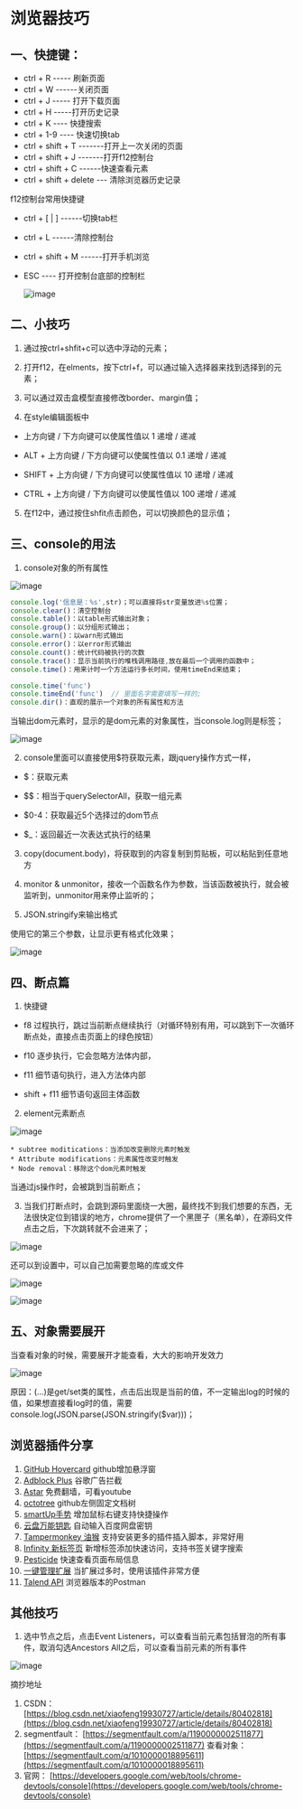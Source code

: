 # 浏览器技巧
## 一、快捷键：
* ctrl + R   ----- 刷新页面
* ctrl + W ------关闭页面
* ctrl + J  ----- 打开下载页面
* ctrl + H  -----打开历史记录
* ctrl + K ---- 快捷搜索
* ctrl + 1-9  ---- 快速切换tab
* ctrl + shift + T -------打开上一次关闭的页面
* ctrl + shift + J  -------打开f12控制台
* ctrl + shift + C  ------快速查看元素
* ctrl + shift + delete --- 清除浏览器历史记录



f12控制台常用快捷键

* ctrl + [ | ]    ------切换tab栏
* ctrl + L   ------清除控制台
* ctrl + shift + M   ------打开手机浏览
* ESC   ---- 打开控制台底部的控制栏

  ![image](http://notecdn.heny.vip/images/浏览器技巧-01.png)




## 二、小技巧
1. 通过按ctrl+shfit+c可以选中浮动的元素；

2. 打开f12，在elments，按下ctrl+f，可以通过输入选择器来找到选择到的元素；

3. 可以通过双击盒模型直接修改border、margin值；

4. 在style编辑面板中

* 上方向键 / 下方向键可以使属性值以 1 递增 / 递减

* ALT + 上方向键 / 下方向键可以使属性值以 0.1 递增 / 递减

* SHIFT + 上方向键 / 下方向键可以使属性值以 10 递增 / 递减

* CTRL + 上方向键 / 下方向键可以使属性值以 100 递增 / 递减



5. 在f12中，通过按住shfit点击颜色，可以切换颜色的显示值；

## 三、console的用法
1. console对象的所有属性

![image](http://notecdn.heny.vip/images/浏览器技巧-02.png)
```js
console.log('信息是：%s',str)；可以直接将str变量放进%s位置；
console.clear()：清空控制台
console.table()：以table形式输出对象；
console.group()：以分组形式输出；
console.warn()：以warn形式输出
console.error()：以error形式输出
console.count()：统计代码被执行的次数
console.trace()：显示当前执行的堆栈调用路径,放在最后一个调用的函数中；
console.time()：用来计时一个方法运行多长时间，使用timeEnd来结束；

console.time('func')
console.timeEnd('func')  // 里面名字需要填写一样的;
console.dir()：直观的展示一个对象的所有属性和方法
```
当输出dom元素时，显示的是dom元素的对象属性，当console.log则是标签；

![image](http://notecdn.heny.vip/images/浏览器技巧-03.png)

2. console里面可以直接使用$符获取元素，跟jquery操作方式一样，

* $：获取元素

* $$：相当于querySelectorAll，获取一组元素

* $0-4：获取最近5个选择过的dom节点

* $_：返回最近一次表达式执行的结果



3. copy(document.body)，将获取到的内容复制到剪贴板，可以粘贴到任意地方

4. monitor & unmonitor，接收一个函数名作为参数，当该函数被执行，就会被监听到，unmonitor用来停止监听的；

5. JSON.stringify来输出格式

使用它的第三个参数，让显示更有格式化效果；

![image](http://notecdn.heny.vip/images/浏览器技巧-04.png)



## 四、断点篇
1. 快捷键

* f8    过程执行，跳过当前断点继续执行（对循环特别有用，可以跳到下一次循环断点处，直接点击页面上的绿色按钮）

* f10    逐步执行，它会忽略方法体内部，

* f11   细节语句执行，进入方法体内部

* shift + f11   细节语句返回主体函数



2. element元素断点

![image](http://notecdn.heny.vip/images/浏览器技巧-05.png)

	* subtree moditications：当添加改变删除元素时触发
	* Attribute modifications：元素属性改变时触发
	* Node removal：移除这个dom元素时触发


当通过js操作时，会被跳到当前断点；

3. 当我们打断点时，会跳到源码里面绕一大圈，最终找不到我们想要的东西，无法很快定位到错误的地方，chrome提供了一个黑匣子（黑名单），在源码文件点击之后，下次跳转就不会进来了；

![image](http://notecdn.heny.vip/images/浏览器技巧-06.png)

还可以到设置中，可以自己加需要忽略的库或文件

![image](http://notecdn.heny.vip/images/浏览器技巧-07.png)

![image](http://notecdn.heny.vip/images/浏览器技巧-08.png)


## 五、对象需要展开
当查看对象的时候，需要展开才能查看，大大的影响开发效力

![image](http://notecdn.heny.vip/images/浏览器技巧-09.png)

原因：(...)是get/set类的属性，点击后出现是当前的值，不一定输出log的时候的值，如果想直接看log时的值，需要console.log(JSON.parse(JSON.stringify($var)))；





## 浏览器插件分享

1. [GitHub Hovercard](https://chrome.google.com/webstore/detail/github-hovercard/mmoahbbnojgkclgceahhakhnccimnplk) github增加悬浮窗
2. [Adblock Plus](https://chrome.google.com/webstore/detail/adblock-plus-free-ad-bloc/cfhdojbkjhnklbpkdaibdccddilifddb) 谷歌广告拦截
3. [Astar](https://chrome.google.com/webstore/detail/astar-vpn-free-and-fast-v/jajilbjjinjmgcibalaakngmkilboobh?utm_source=chrome-ntp-icon)  免费翻墙，可看youtube
4. [octotree](https://www.octotree.io/) github左侧固定文档树
5. [smartUp手势](https://chrome.google.com/webstore/detail/smartup-gestures/bgjfekefhjemchdeigphccilhncnjldn) 增加鼠标右键支持快捷操作
6. [云盘万能钥匙](https://extension.yunpanjingling.com/) 自动输入百度网盘密钥
7. [Tampermonkey 油猴](https://chrome.google.com/webstore/detail/tampermonkey/dhdgffkkebhmkfjojejmpbldmpobfkfo) 支持安装更多的插件插入脚本，非常好用
8. [Infinity 新标签页](https://chrome.google.com/webstore/detail/tampermonkey/dhdgffkkebhmkfjojejmpbldmpobfkfo) 新增标签添加快速访问，支持书签关键字搜索
9. [Pesticide](https://chrome.google.com/webstore/detail/pesticide-for-chrome/bblbgcheenepgnnajgfpiicnbbdmmooh) 快速查看页面布局信息
10. [一键管理扩展]([https://chrome.google.com/webstore/detail/%E4%B8%80%E9%94%AE%E7%AE%A1%E7%90%86%E6%89%A9%E5%B1%95/lboblnfejcmcaplhnbkkfcienhlhpnni](https://chrome.google.com/webstore/detail/一键管理扩展/lboblnfejcmcaplhnbkkfcienhlhpnni)) 当扩展过多时，使用该插件非常方便
11. [Talend API](https://chrome.google.com/webstore/detail/talend-api-tester-free-ed/aejoelaoggembcahagimdiliamlcdmfm) 浏览器版本的Postman






## 其他技巧
1. 选中节点之后，点击Event Listeners，可以查看当前元素包括冒泡的所有事件，取消勾选Ancestors All之后，可以查看当前元素的所有事件

![image](http://notecdn.heny.vip/images/浏览器技巧-10.png)



摘抄地址
1. CSDN： [https://blog.csdn.net/xiaofeng19930727/article/details/80402818](https://blog.csdn.net/xiaofeng19930727/article/details/80402818)
2. segmentfault： [https://segmentfault.com/a/1190000002511877](https://segmentfault.com/a/1190000002511877)
      查看对象：[https://segmentfault.com/q/1010000018895611](https://segmentfault.com/q/1010000018895611)
3. 官网： [https://developers.google.com/web/tools/chrome-devtools/console](https://developers.google.com/web/tools/chrome-devtools/console)
